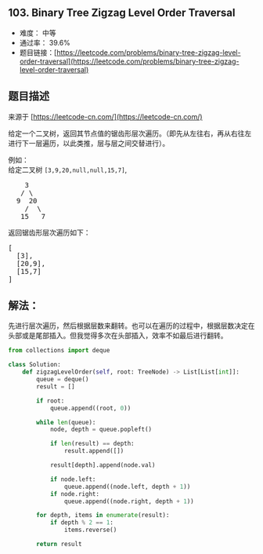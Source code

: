 ## 103. Binary Tree Zigzag Level Order Traversal

- 难度： 中等
- 通过率： 39.6%
- 题目链接：[https://leetcode.com/problems/binary-tree-zigzag-level-order-traversal](https://leetcode.com/problems/binary-tree-zigzag-level-order-traversal)


## 题目描述

来源于 [https://leetcode-cn.com/](https://leetcode-cn.com/)

<p>给定一个二叉树，返回其节点值的锯齿形层次遍历。（即先从左往右，再从右往左进行下一层遍历，以此类推，层与层之间交替进行）。</p>

<p>例如：<br>
给定二叉树&nbsp;<code>[3,9,20,null,null,15,7]</code>,</p>

<pre>    3
   / \
  9  20
    /  \
   15   7
</pre>

<p>返回锯齿形层次遍历如下：</p>

<pre>[
  [3],
  [20,9],
  [15,7]
]
</pre>


## 解法：

先进行层次遍历，然后根据层数来翻转。也可以在遍历的过程中，根据层数决定在头部或是尾部插入。但我觉得多次在头部插入，效率不如最后进行翻转。


```python
from collections import deque

class Solution:
    def zigzagLevelOrder(self, root: TreeNode) -> List[List[int]]:
        queue = deque()
        result = []

        if root:
            queue.append((root, 0))

        while len(queue):
            node, depth = queue.popleft()

            if len(result) == depth:
                result.append([])

            result[depth].append(node.val)

            if node.left:
                queue.append((node.left, depth + 1))
            if node.right:
                queue.append((node.right, depth + 1))

        for depth, items in enumerate(result):
            if depth % 2 == 1:
                items.reverse()

        return result
```